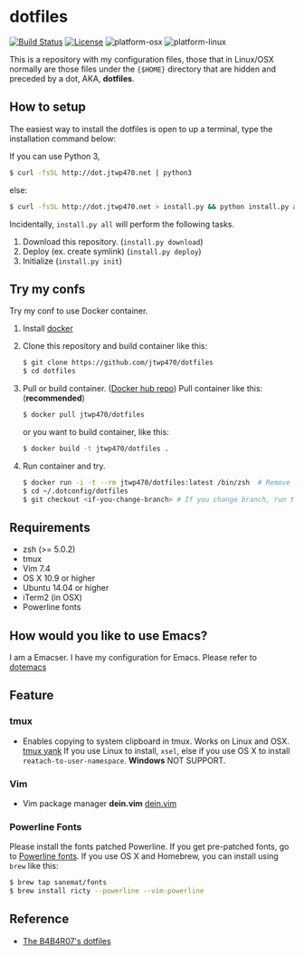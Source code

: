 # dotfiles
[![Build Status](https://travis-ci.org/jtwp470/dotfiles.svg)](https://travis-ci.org/jtwp470/dotfiles)
[![License](http://img.shields.io/:license-mit-blue.svg)](http://jtwp470.mit-license.org/)
![platform-osx](https://img.shields.io/badge/platform-osx-blue.svg?style=flat-square)
![platform-linux](https://img.shields.io/badge/platform-Linux-blue.svg?style=flat-square)

This is a repository with my configuration files, those that in Linux/OSX normally are those files under the ```{$HOME}``` directory that are hidden and preceded by a dot, AKA, **dotfiles**.


## How to setup

The easiest way to install the dotfiles is open to up a terminal, type the installation command below:

If you can use Python 3,

```bash
$ curl -fsSL http://dot.jtwp470.net | python3
```

else:

```bash
$ curl -fsSL http://dot.jtwp470.net > install.py && python install.py all
```

Incidentally, ```install.py all``` will perform the following tasks.

1. Download this repository. (```install.py download```)
2. Deploy (ex. create symlink) (```install.py deploy```)
3. Initialize (```install.py init```)

## Try my confs
Try my conf to use Docker container.

1. Install [docker](https://docs.docker.com/engine/installation/)
2. Clone this repository and build container like this:
   ```bash
   $ git clone https://github.com/jtwp470/dotfiles
   $ cd dotfiles
   ```

3. Pull or build container. ([Docker hub repo](https://hub.docker.com/r/jtwp470/dotfiles/))
   Pull container like this: (**recommended**)
   ```bash
   $ docker pull jtwp470/dotfiles
   ```
   or you want to build container, like this:
   ```bash
   $ docker build -t jtwp470/dotfiles .
   ```

4. Run container and try.
   ```bash
   $ docker run -i -t --rm jtwp470/dotfiles:latest /bin/zsh  # Remove container when you exit process
   $ cd ~/.dotconfig/dotfiles
   $ git checkout <if-you-change-branch> # If you change branch, run this.
   ```

## Requirements

* zsh  (>= 5.0.2)
* tmux
* Vim 7.4
* OS X 10.9 or higher
* Ubuntu 14.04 or higher
* iTerm2 (in OSX)
* Powerline fonts

## How would you like to use Emacs?
I am a Emacser. I have my configuration for Emacs. Please refer to [dotemacs](https://github.com/jtwp470/dotemacs)

## Feature
### tmux

* Enables copying to system clipboard in tmux. Works on Linux and OSX.  [tmux yank](https://github.com/tmux-plugins/tmux-yank)
If you use Linux to install,  ```xsel```, else if you use OS X to install ```reatach-to-user-namespace```. **Windows** NOT SUPPORT.

### Vim

* Vim package manager **dein.vim** [dein.vim](https://github.com/Shougo/dein.vim)

### Powerline Fonts
Please install the fonts patched Powerline. If you get pre-patched fonts, go to [Powerline fonts](https://github.com/powerline/fonts).
If you use OS X and Homebrew, you can install using `brew` like this:

```bash
$ brew tap sanemat/fonts
$ brew install ricty --powerline --vim-powerline
```

## Reference

* [The B4B4R07's dotfiles](https://github.com/b4b4r07/dotfiles)
